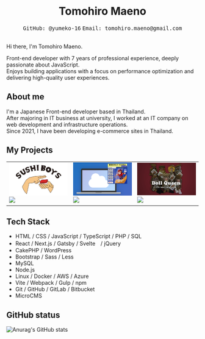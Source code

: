 <h1 align="center">Tomohiro Maeno</h1>

<div align="center">
  <kbd>GitHub: @yumeko-16</kbd>
  <kbd>Email: tomohiro.maeno@gmail.com</kbd>
</div>

<br />

Hi there, I'm Tomohiro Maeno.

Front-end developer with 7 years of professional experience, deeply passionate about JavaScript.  
Enjoys building applications with a focus on performance optimization and delivering high-quality user experiences.

<!--
**yumeko-16/yumeko-16** is a ✨ _special_ ✨ repository because its `README.md` (this file) appears on your GitHub profile.

Here are some ideas to get you started:

- 🔭 I’m currently working on ...
- 🌱 I’m currently learning ...
- 👯 I’m looking to collaborate on ...
- 🤔 I’m looking for help with ...
- 💬 Ask me about ...
- 📫 How to reach me: ...
- 😄 Pronouns: ...
- ⚡ Fun fact: ...
-->

## About me

I'm a Japanese Front-end developer based in Thailand.  
After majoring in IT business at university, I worked at an IT company on web development and infrastructure operations.  
Since 2021, I have been developing e-commerce sites in Thailand.

## My Projects

<table>
  <tr>
    <td>
      <a href="https://sushiboys350.com/">
        <img width="400" src="https://github.com/yumeko-16/yumeko-16/blob/main/images/sushiboys350.com.jpg" />
      </a>
      <br />
      <a href="https://github.com/yumeko-16/sushiboys">
        <img align="" src="https://github-readme-stats.vercel.app/api/pin/?username=yumeko-16&repo=sushiboys&theme=tokyonight&cache_seconds=1800" />
      </a>
    </td>
    <td>
      <a href="https://maenokikaku.co.jp/">
        <img width="400" src="https://github.com/yumeko-16/yumeko-16/blob/main/images/maenokikaku.co.jp.png" />
      </a>
      <br />
      <a href="https://github.com/yumeko-16/maenokikaku">
        <img align="" src="https://github-readme-stats.vercel.app/api/pin/?username=yumeko-16&repo=maenokikaku&theme=tokyonight&cache_seconds=1800" />
      </a>
    </td>
    <td>
      <a href="https://dollqueenmichiko.com/">
        <img width="400" src="https://github.com/yumeko-16/yumeko-16/blob/main/images/dollqueenmichiko.com.png" />
      </a>
      <br />
      <a href="https://github.com/yumeko-16/dollqueenmichiko">
        <img align="" src="https://github-readme-stats.vercel.app/api/pin/?username=yumeko-16&repo=dollqueenmichiko&theme=tokyonight&cache_seconds=1800" />
      </a>
    </td>
  </tr>
</table>

## Tech Stack

- HTML / CSS / JavaScript / TypeScript / PHP / SQL
- React / Next.js / Gatsby / Svelte　/ jQuery
- CakePHP / WordPress
- Bootstrap / Sass / Less
- MySQL
- Node.js
- Linux / Docker / AWS / Azure
- Vite / Webpack / Gulp / npm
- Git / GitHub / GitLab / Bitbucket
- MicroCMS

## GitHub status

![Anurag's GitHub stats](https://github-readme-stats.vercel.app/api?username=yumeko-16&show_icons=true&theme=tokyonight)
